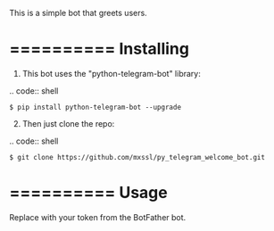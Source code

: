 This is a simple bot that greets users.

==========
Installing
==========

1) This bot uses the "python-telegram-bot" library:

.. code:: shell

    $ pip install python-telegram-bot --upgrade

2) Then just clone the repo:

.. code:: shell

    $ git clone https://github.com/mxssl/py_telegram_welcome_bot.git

==========
Usage
==========
Replace <TOKEN> with your token from the BotFather bot.
